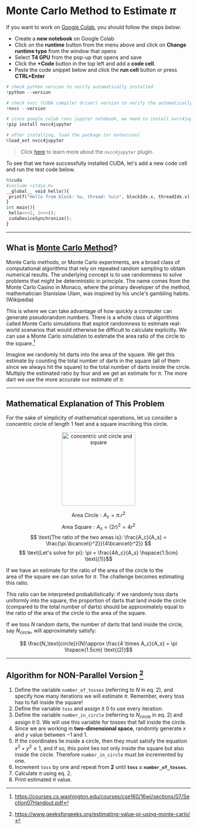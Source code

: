 # Monte Carlo Method to Estimate $\pi$

If you want to work on [Google Colab](https://colab.google/), you should follow the steps below:
* Create a **new notebook** on Google Colab
* Click on the **runtime** button from the menu above and click on **Change runtime type** from the window that opens
* Select **T4 GPU** from the pop-up that opens and save
* Click the **+Code** button in the top left and add a **code cell**.
* Paste the code snippet below and click the **run cell** button or press **CTRL+Enter**

```python
# check python version to verify automatically installed
!python --version

# check nvcc (CUDA compiler driver) version to verify the automatically installed
!nvcc --version

# since google colab runs jupyter notebook, we need to install nvcc4jupyter: cuda c++ plugin for jupyter notebook
!pip install nvcc4jupyter

# after installing, load the package (or extension)
%load_ext nvcc4jupyter
```

> Click [here](https://github.com/andreinechaev/nvcc4jupyter) to learn more about the `nvcc4jupyter` plugin.

To see that we have successfully installed CUDA, let's add a new code cell and run the test code below.

```python
%%cuda
#include <stdio.h>
__global__ void hello(){
 printf("Hello from block: %u, thread: %u\n", blockIdx.x, threadIdx.x);
}
int main(){
 hello<<<2, 2>>>();
 cudaDeviceSynchronize();
}
```
---

## What is [Monte Carlo Method]([url](https://en.wikipedia.org/wiki/Monte_Carlo_method))? 
Monte Carlo methods, or Monte Carlo experiments, are a broad class of computational algorithms that rely on repeated random sampling to obtain numerical results. The underlying concept is to use randomness to solve problems that might be deterministic in principle. The name comes from the Monte Carlo Casino in Monaco, where the primary developer of the method, mathematician Stanislaw Ulam, was inspired by his uncle's gambling habits. (Wikipedia)

This is where we can take advantage of how quickly a computer can generate pseudorandom numbers. There is a whole class of algorithms called Monte  Carlo simulations that exploit randomness to estimate real-world scenarios that would otherwise be difficult to calculate explicitly. We can use a  Monte Carlo simulation to  estimate the area ratio of the circle to the square.[^1]

Imagine we randomly hit darts into the area of the square. We get this estimate by counting the total number of darts in the square (all of them since we always hit the square) to the total number of darts inside the circle. Multiply the estimated ratio by four and we get an estimate for $\pi$. The more dart we use the more accurate our estimate of $\pi$.  

---

## Mathematical Explanation of This Problem
For the sake of simplicity of mathematical operations, let us consider a concentric circle of length 1 feet and a square inscribing this circle. 

<p align="center">
  <img src="https://i.ibb.co/1RBMKT9/Screenshot-from-2024-10-12-12-14-52.png?raw=true" width="200px" height="200px" alt="concentric unit circle and square"/>
</p>

$$ \text{Area Circle}: A_c = \pi.r^2 $$
$$ \text{Area Square}: A_s = (2r)^2 = 4r^2 $$
$$ \text{The ratio of the two areas is}: \frac{A_c}{A_s} = \frac{\pi.\bcancel{r^2}}{4\bcancel{r^2}} $$
$$ \text{Let's solve for pi}: \pi = \frac{4A_c}{A_s} \hspace{1.5cm} \text{(1)}$$ 

If we have an estimate for the ratio of the area of the circle to the area of the square we can solve for $\pi$. The challenge becomes estimating this ratio.  

This ratio can be interpreted probabilistically: if we randomly toss darts uniformly into the square, the proportion of darts that land inside the circle (compared to the total number of darts) should be approximately equal to the ratio of the area of the circle to the area of the square.

If we toss $N$ random darts, the number of darts that land inside the circle, say ${N_\text{circle}}$​, will approximately satisfy:

$$ \frac{N_\text{circle}}{N}\approx \frac{4 \times A_c}{A_s} = \pi \hspace{1.5cm} \text{(2)}$$

---

## Algorithm for NON-Parallel Version [^2]
1. Define the variable `number_of_tosses` (referring to $N$ in eq. 2), and specify how many iterations we will estimate $\pi$. Remember, every toss has to fall inside the square!
2. Define the variable `toss` and assign it 0 to use every iteration.
3. Define the variable `number_in_circle` (referring to $N_\text{circle}$ in eq. 2) and assign it 0. We will use this variable for tosses that fall inside the circle.
4. Since we are working in **two-dimensional space**, randomly generate $x$ and $y$ value ​​between $-1$ and $1$.
5. If the coordinates lie inside a circle, then they must satisfy the equation $x^2 + y^2 \leq 1$, and if so, this point lies not only inside the square but also inside the circle. Therefore `number_in_circle` must be incremented by one.
6. Increment `toss` by one and repeat from **2** until **`toss` $=$ `number_of_tosses`.**
7. Calculate $\pi$ using eq. 2.
8. Print estimated $\pi$ value.



[^1]: https://courses.cs.washington.edu/courses/cse160/16wi/sections/07/Section07Handout.pdf
[^2]: https://www.geeksforgeeks.org/estimating-value-pi-using-monte-carlo/
